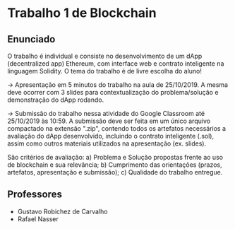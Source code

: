 # Trabalho 1 de Blockchain

## Enunciado

O trabalho é individual e consiste no desenvolvimento de um dApp (decentralized app) Ethereum, com interface web e contrato inteligente na linguagem Solidity. O tema do trabalho é de livre escolha do aluno!

-> Apresentação em 5 minutos do trabalho na aula de 25/10/2019. A mesma deve ocorrer com 3 slides para contextualização do problema/solução e demonstração do dApp rodando. 

-> Submissão do trabalho nessa atividade do Google Classroom até 25/10/2019 às 10:59. A submissão deve ser feita em um único arquivo compactado na extensão ".zip", contendo todos os artefatos necessários a avaliação do dApp desenvolvido, incluindo o contrato inteligente (.sol), assim como outros materiais utilizados na apresentação (ex. slides).

São critérios de avaliação: 
a) Problema e Solução propostas frente ao uso de blockchain e sua relevância;
b) Cumprimento das orientações (prazos, artefatos, apresentação e submissão);
c) Qualidade do trabalho entregue.

## Professores

- Gustavo Robichez de Carvalho
- Rafael Nasser
